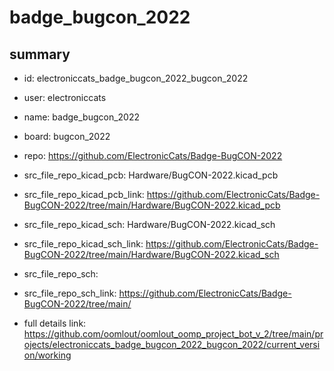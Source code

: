 # badge_bugcon_2022
 
## summary 
* id: electroniccats_badge_bugcon_2022_bugcon_2022
* user: electroniccats
* name: badge_bugcon_2022
* board: bugcon_2022
* repo: https://github.com/ElectronicCats/Badge-BugCON-2022
* src_file_repo_kicad_pcb: Hardware/BugCON-2022.kicad_pcb
* src_file_repo_kicad_pcb_link: https://github.com/ElectronicCats/Badge-BugCON-2022/tree/main/Hardware/BugCON-2022.kicad_pcb
* src_file_repo_kicad_sch: Hardware/BugCON-2022.kicad_sch
* src_file_repo_kicad_sch_link: https://github.com/ElectronicCats/Badge-BugCON-2022/tree/main/Hardware/BugCON-2022.kicad_sch

* src_file_repo_sch: 
* src_file_repo_sch_link: https://github.com/ElectronicCats/Badge-BugCON-2022/tree/main/
* full details link: https://github.com/oomlout/oomlout_oomp_project_bot_v_2/tree/main/projects/electroniccats_badge_bugcon_2022_bugcon_2022/current_version/working  







